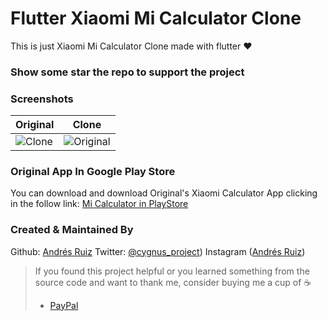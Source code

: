 # Flutter Xiaomi Mi Calculator Clone

This is just Xiaomi Mi Calculator Clone made with flutter ❤

### Show some star the repo to support the project

### Screenshots
| Original | Clone |
|--|--|
| ![Clone](https://i.imgur.com/kXahuqe.jpg) | ![Original](https://i.imgur.com/QCrEdcl.jpg) |

### Original App In Google Play Store
You can download and download Original's Xiaomi Calculator App clicking in the follow link: [Mi Calculator in PlayStore](https://play.google.com/store/apps/details?id=com.miui.calculator&hl=es)

### Created & Maintained By
Github: [Andrés Ruiz](https://[https://github.com/rbandres98](https://github.com/rbandres98)) 
Twitter: [@cygnus_project](https://twitter.com/cygnus_project))
Instagram ([Andrés Ruiz](https://www.instagram.com/andres.ruizz09))

> If you found this project helpful or you learned something from the source code and want to thank me, consider buying me a cup of :coffee:
>
> * [PayPal](https://www.paypal.com/cgi-bin/webscr?cmd=_s-xclick&hosted_button_id=ZCW8QVAHAGYBN&source=url)